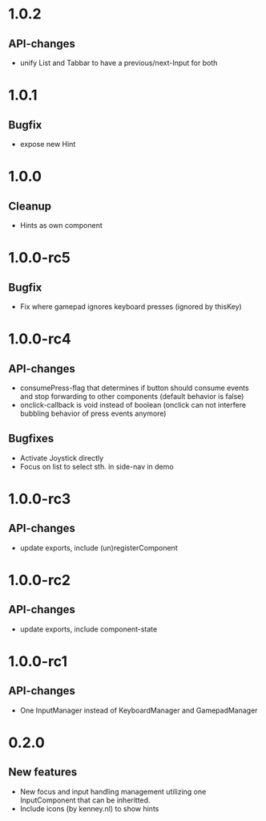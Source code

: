 # 1.0.2
## API-changes
- unify List and Tabbar to have a previous/next-Input for both

# 1.0.1
## Bugfix
- expose new Hint

# 1.0.0
## Cleanup
- Hints as own component

# 1.0.0-rc5
## Bugfix
- Fix where gamepad ignores keyboard presses (ignored by thisKey)

# 1.0.0-rc4
## API-changes
 - consumePress-flag that determines if button should consume events and stop forwarding to other components (default behavior is false)
 - onclick-callback is void instead of boolean (onclick can not interfere bubbling behavior of press events anymore)

## Bugfixes
 - Activate Joystick directly
 - Focus on list to select sth. in side-nav in demo

# 1.0.0-rc3
## API-changes
 - update exports, include (un)registerComponent


# 1.0.0-rc2
## API-changes
 - update exports, include component-state

# 1.0.0-rc1
## API-changes
 - One InputManager instead of KeyboardManager and GamepadManager

# 0.2.0
## New features
 - New focus and input handling management utilizing one InputComponent that can be inheritted.
 - Include icons (by kenney.nl) to show hints